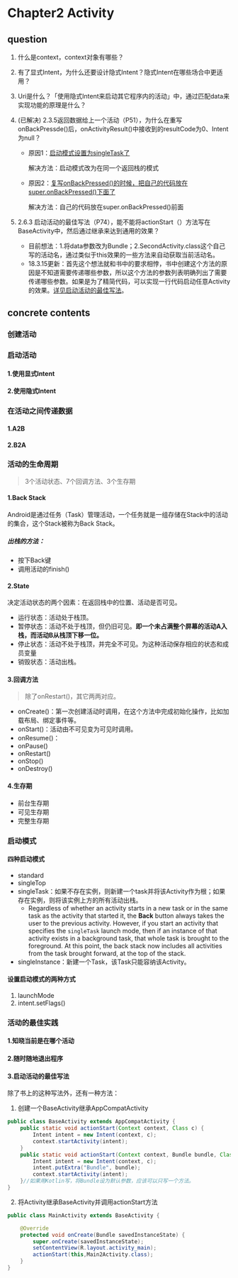 # Chapter2 Activity


## question

1. 什么是context，context对象有哪些？

2. 有了显式Intent，为什么还要设计隐式Intent？隐式Intent在哪些场合中更适用？

3. Uri是什么？「使用隐式Intent来启动其它程序内的活动」中，通过匹配data来实现功能的原理是什么？

4. (已解决) 2.3.5返回数据给上一个活动（P51），为什么在重写onBackPressde()后，onActivityResult()中接收到的resultCode为0、Intent为null？

   - 原因1：[启动模式设置为singleTask了](http://blog.csdn.net/hp910315/article/details/51398008)

     解决方法：启动模式改为在同一个返回栈的模式

   - 原因2：[复写onBackPressed()的时候，把自己的代码放在super.onBackPressed()下面了](http://www.cnblogs.com/liyiran/p/5250823.html)

     解决方法：自己的代码放在super.onBackPressed()前面

5. 2.6.3 启动活动的最佳写法（P74），能不能将actionStart（）方法写在BaseActivity中，然后通过继承来达到通用的效果？

   - 目前想法：1.将data参数改为Bundle；2.SecondActivity.class这个自己写的活动名，通过类似于this效果的一些方法来自动获取当前活动名。
   - 18.3.15更新：首先这个想法就和书中的要求相悖，书中创建这个方法的原因是不知道需要传递哪些参数，所以这个方法的参数列表明确列出了需要传递哪些参数。如果是为了精简代码，可以实现一行代码启动任意Activity的效果。[详见启动活动的最佳写法](#3.启动活动的最佳写法)。

## concrete contents

### 创建活动

### 启动活动 

#### 1.使用显式Intent

#### 2.使用隐式Intent

### 在活动之间传递数据

#### 1.A2B

#### 2.B2A

### 活动的生命周期

> 3个活动状态、7个回调方法、3个生存期

#### 1.Back Stack

Android是通过任务（Task）管理活动，一个任务就是一组存储在Stack中的活动的集合，这个Stack被称为Back Stack。

##### 出栈的方法：

- 按下Back键
- 调用活动的finish()

#### 2.State

决定活动状态的两个因素：在返回栈中的位置、活动是否可见。

- 运行状态：活动处于栈顶。
- 暂停状态：活动不处于栈顶，但仍旧可见。**即一个未占满整个屏幕的活动A入栈，而活动B从栈顶下移一位。**
- 停止状态：活动不处于栈顶，并完全不可见。为这种活动保存相应的状态和成员变量
- 销毁状态：活动出栈。

#### 3.回调方法

> 除了onRestart()，其它两两对应。

- onCreate()：第一次创建活动时调用，在这个方法中完成初始化操作，比如加载布局、绑定事件等。
- onStart()：活动由不可见变为可见时调用。
- onResume()：
- onPause()
- onRestart()
- onStop()
- onDestroy()

#### 4.生存期

- 前台生存期
- 可见生存期
- 完整生存期

### 启动模式

#### 四种启动模式

- standard
- singleTop
- singleTask：如果不存在实例，则新建一个task并将该Activity作为根；如果存在实例，则将该实例上方的所有活动出栈。
  - Regardless of whether an activity starts in a new task or in the same task as the activity that started it, the **Back** button always takes the user to the previous activity. However, if you start an activity that specifies the `singleTask` launch mode, then if an instance of that activity exists in a background task, that whole task is brought to the foreground. At this point, the back stack now includes all activities from the task brought forward, at the top of the stack. 
- singleInstance：新建一个Task，该Task只能容纳该Activity。

#### 设置启动模式的两种方式

1. launchMode
2. intent.setFlags()

### 活动的最佳实践

#### 1.知晓当前是在哪个活动

#### 2.随时随地退出程序

#### 3.启动活动的最佳写法

除了书上的这种写法外，还有一种方法：

1. 创建一个BaseActivity继承AppCompatActivity

```Java
public class BaseActivity extends AppCompatActivity {
    public static void actionStart(Context context, Class c) {
        Intent intent = new Intent(context, c);
        context.startActivity(intent);
    }
    public static void actionStart(Context context, Bundle bundle, Class c) {
        Intent intent = new Intent(context, c);
        intent.putExtra("Bundle", bundle);
        context.startActivity(intent);
    }//如果用Kotlin写，将Bundle设为默认参数，应该可以只写一个方法。
}
```

2. 将Activity继承BaseActivity并调用actionStart方法

```Java
public class MainActivity extends BaseActivity {

    @Override
    protected void onCreate(Bundle savedInstanceState) {
        super.onCreate(savedInstanceState);
        setContentView(R.layout.activity_main);
        actionStart(this,Main2Activity.class);
    }
}
```

